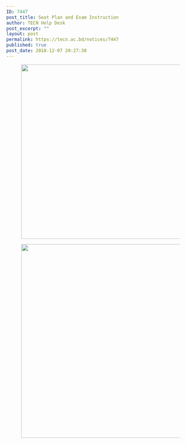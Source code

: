 ```yaml
---
ID: 7447
post_title: Seat Plan and Exam Instruction
author: TECN Help Desk
post_excerpt: ""
layout: post
permalink: https://tecn.ac.bd/notices/7447
published: true
post_date: 2018-12-07 20:27:38
---
```

<!-- wp:image {"id":7449,"width":720,"height":467} -->
<figure class="wp-block-image is-resized"><img src="https://tecn.ac.bd/media/sites/2/2018/12/48059025_983883825133237_6618941861841076224_n.jpg" alt="" class="wp-image-7449" width="720" height="467"/></figure>
<!-- /wp:image -->

<!-- wp:image {"id":7451,"width":720,"height":519} -->
<figure class="wp-block-image is-resized"><img src="https://tecn.ac.bd/media/sites/2/2018/12/47681969_983883805133239_2809930478792998912_n.jpg" alt="" class="wp-image-7451" width="720" height="519"/></figure>
<!-- /wp:image -->